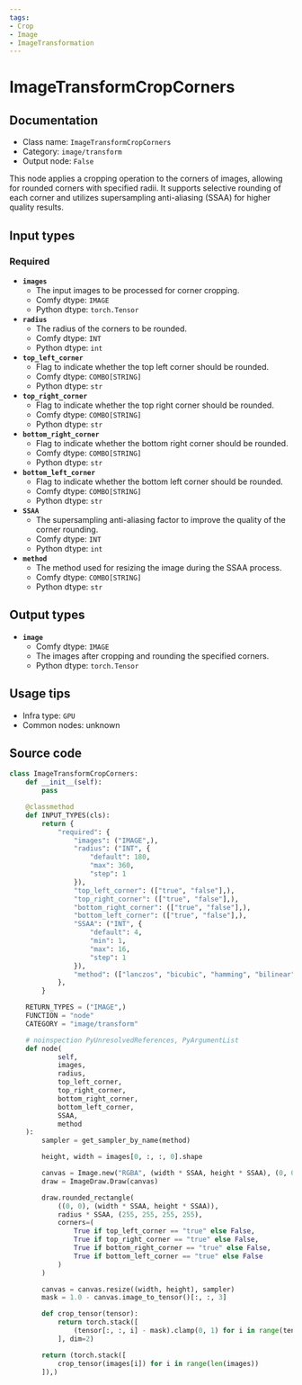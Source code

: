 ```yaml
---
tags:
- Crop
- Image
- ImageTransformation
---
```


# ImageTransformCropCorners
## Documentation
- Class name: `ImageTransformCropCorners`
- Category: `image/transform`
- Output node: `False`

This node applies a cropping operation to the corners of images, allowing for rounded corners with specified radii. It supports selective rounding of each corner and utilizes supersampling anti-aliasing (SSAA) for higher quality results.
## Input types
### Required
- **`images`**
    - The input images to be processed for corner cropping.
    - Comfy dtype: `IMAGE`
    - Python dtype: `torch.Tensor`
- **`radius`**
    - The radius of the corners to be rounded.
    - Comfy dtype: `INT`
    - Python dtype: `int`
- **`top_left_corner`**
    - Flag to indicate whether the top left corner should be rounded.
    - Comfy dtype: `COMBO[STRING]`
    - Python dtype: `str`
- **`top_right_corner`**
    - Flag to indicate whether the top right corner should be rounded.
    - Comfy dtype: `COMBO[STRING]`
    - Python dtype: `str`
- **`bottom_right_corner`**
    - Flag to indicate whether the bottom right corner should be rounded.
    - Comfy dtype: `COMBO[STRING]`
    - Python dtype: `str`
- **`bottom_left_corner`**
    - Flag to indicate whether the bottom left corner should be rounded.
    - Comfy dtype: `COMBO[STRING]`
    - Python dtype: `str`
- **`SSAA`**
    - The supersampling anti-aliasing factor to improve the quality of the corner rounding.
    - Comfy dtype: `INT`
    - Python dtype: `int`
- **`method`**
    - The method used for resizing the image during the SSAA process.
    - Comfy dtype: `COMBO[STRING]`
    - Python dtype: `str`
## Output types
- **`image`**
    - Comfy dtype: `IMAGE`
    - The images after cropping and rounding the specified corners.
    - Python dtype: `torch.Tensor`
## Usage tips
- Infra type: `GPU`
- Common nodes: unknown


## Source code
```python
class ImageTransformCropCorners:
    def __init__(self):
        pass

    @classmethod
    def INPUT_TYPES(cls):
        return {
            "required": {
                "images": ("IMAGE",),
                "radius": ("INT", {
                    "default": 180,
                    "max": 360,
                    "step": 1
                }),
                "top_left_corner": (["true", "false"],),
                "top_right_corner": (["true", "false"],),
                "bottom_right_corner": (["true", "false"],),
                "bottom_left_corner": (["true", "false"],),
                "SSAA": ("INT", {
                    "default": 4,
                    "min": 1,
                    "max": 16,
                    "step": 1
                }),
                "method": (["lanczos", "bicubic", "hamming", "bilinear", "box", "nearest"],),
            },
        }

    RETURN_TYPES = ("IMAGE",)
    FUNCTION = "node"
    CATEGORY = "image/transform"

    # noinspection PyUnresolvedReferences, PyArgumentList
    def node(
            self,
            images,
            radius,
            top_left_corner,
            top_right_corner,
            bottom_right_corner,
            bottom_left_corner,
            SSAA,
            method
    ):
        sampler = get_sampler_by_name(method)

        height, width = images[0, :, :, 0].shape

        canvas = Image.new("RGBA", (width * SSAA, height * SSAA), (0, 0, 0, 0))
        draw = ImageDraw.Draw(canvas)

        draw.rounded_rectangle(
            ((0, 0), (width * SSAA, height * SSAA)),
            radius * SSAA, (255, 255, 255, 255),
            corners=(
                True if top_left_corner == "true" else False,
                True if top_right_corner == "true" else False,
                True if bottom_right_corner == "true" else False,
                True if bottom_left_corner == "true" else False
            )
        )

        canvas = canvas.resize((width, height), sampler)
        mask = 1.0 - canvas.image_to_tensor()[:, :, 3]

        def crop_tensor(tensor):
            return torch.stack([
                (tensor[:, :, i] - mask).clamp(0, 1) for i in range(tensor.shape[2])
            ], dim=2)

        return (torch.stack([
            crop_tensor(images[i]) for i in range(len(images))
        ]),)

```

